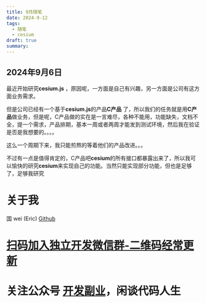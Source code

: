 ```yaml
---
title: 9月随笔
date: 2024-9-12
tags:
  - 随笔
  - cesium
draft: true
summary:
---
```


## 2024年9月6日

最近开始研究**cesium.js** ，原因呢，一方面是自己有兴趣，另一方面是公司有这方面业务需求。

但是公司已经有一个基于**cesium.js**的产品**C产品** 了，所以我们的任务就是用**C产品**做业务，但是呢，C产品做的实在是一言难尽，各种不能用，功能缺失，文档不全，提一个需求，产品排期，基本一周或者两周才能发到测试环境，然后我在验证是否是我想要的。。。。

这么一个周期下来，我只能煎熬的等着他们的产品改进。。。

不过有一点是值得肯定的，C产品吧**cesium**的所有接口都暴露出来了，所以我可以愉快的研究**cesium**来实现自己的功能。当然只能实现部分功能，但也是足够了，足够我研究








# 关于我
国 wei (Eric)
[Github](https://github.com/ygweric)

# [扫码加入独立开发微信群-二维码经常更新](https://raw.githubusercontent.com/ygweric/ygweric.github.io/main/assets/qr-schedule-update/indenpendent_dev.png)

# 关注公众号 [开发副业](https://github.com/ygweric/ygweric.github.io/blob/main/assets/jinjing/wx_office_account_qr.png?raw=true)，闲谈代码人生
